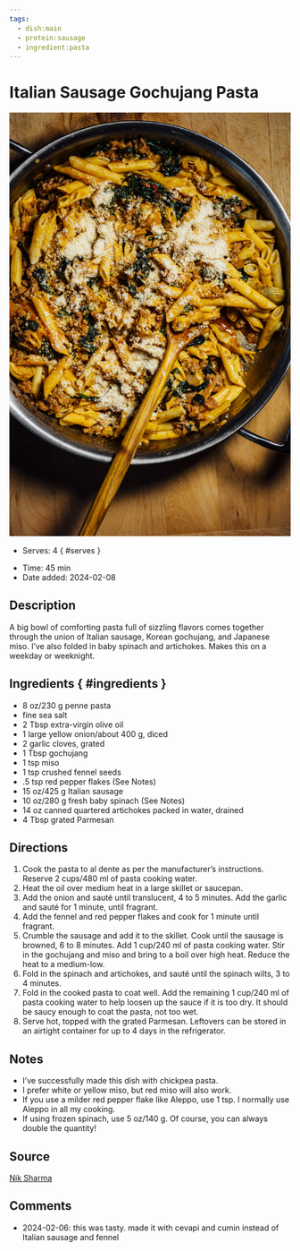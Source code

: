 ```yaml
---
tags:
  - dish:main
  - protein:sausage
  - ingredient:pasta
---
```

<!-- Tags can have colon, but no space around it -->

# Italian Sausage Gochujang Pasta

![Recipe picture](../images/sausage_gochujang_pasta.jpg)

<!-- Serves has to be a single number, no dashes, but text is allowed after the
number (e.g., 24 cookies) -->
- Serves: 4
{ #serves }
<!-- Time is not parsed, so anything can be input here, and additional
values can be added (e.g., "active time", "cooking time", etc) -->
- Time: 45 min
- Date added: 2024-02-08

## Description

A big bowl of comforting pasta full of sizzling flavors comes together through the union of Italian sausage, Korean gochujang, and Japanese miso. I’ve also folded in baby spinach and artichokes. Makes this on a weekday or weeknight.

## Ingredients { #ingredients }

<!-- Decimals are allowed, fractions are not. For ranges, use only a single dash
and no spaces between the numbers. -->
- 8 oz/230 g penne pasta
- fine sea salt
- 2 Tbsp extra-virgin olive oil
- 1 large yellow onion/about 400 g, diced
- 2 garlic cloves, grated
- 1 Tbsp gochujang
- 1 tsp miso
- 1 tsp crushed fennel seeds
- .5 tsp red pepper flakes (See Notes)
- 15 oz/425 g Italian sausage
- 10 oz/280 g fresh baby spinach (See Notes)
- 14 oz canned quartered artichokes packed in water, drained
- 4 Tbsp grated Parmesan

## Directions

<!-- If you have a direction that refers to a number of some ingredient, wrap
the number in asterisks and add `{.ingredient-num}` afterwards. For example,
write `Add 2 Tbsp oil to pan` as `Add *2*{.ingredient-num} to pan`. This allows
us to properly change the number when changing the serves value. -->

1. Cook the pasta to al dente as per the manufacturer’s instructions. Reserve 2 cups/480 ml of pasta cooking water.
2. Heat the oil over medium heat in a large skillet or saucepan.
3. Add the onion and sauté until translucent, 4 to 5 minutes. Add the garlic and sauté for 1 minute, until fragrant.
4. Add the fennel and red pepper flakes and cook for 1 minute until fragrant.
5. Crumble the sausage and add it to the skillet. Cook until the sausage is browned, 6 to 8 minutes. Add 1 cup/240 ml of pasta cooking water. Stir in the gochujang and miso and bring to a boil over high heat. Reduce the heat to a medium-low.
6. Fold in the spinach and artichokes, and sauté until the spinach wilts, 3 to 4 minutes.
7. Fold in the cooked pasta to coat well. Add the remaining 1 cup/240 ml of pasta cooking water to help loosen up the sauce if it is too dry. It should be saucy enough to coat the pasta, not too wet.
8. Serve hot, topped with the grated Parmesan. Leftovers can be stored in an airtight container for up to 4 days in the refrigerator.

## Notes

<!-- Delete section if no additional notes -->

- I’ve successfully made this dish with chickpea pasta.
- I prefer white or yellow miso, but red miso will also work.
- If you use a milder red pepper flake like Aleppo, use 1 tsp. I normally use Aleppo in all my cooking.
- If using frozen spinach, use 5 oz/140 g. Of course, you can always double the quantity!

## Source

[Nik Sharma](https://niksharmacooks.com/italian-sausage-gochujang-pasta/)

## Comments

- 2024-02-06: this was tasty. made it with cevapi and cumin instead of Italian
  sausage and fennel

